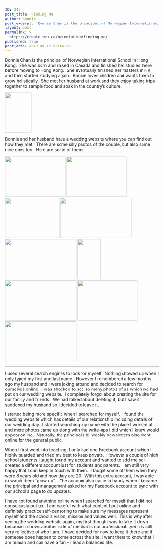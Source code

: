 ```yaml
---
ID: 345
post_title: Finding Me
author: bonnie
post_excerpt: 'Bonnie Chan is the principal of Norwegian International School in Hong Kong. &nbsp;She was born and raised in Canada and finished her studies there before moving to Hong Kong. &nbsp;She eventually finished her masters in HK and then started studying again. &nbsp;Bonnie loves children and wants them to grow holistically. &nbsp;She met her husband at [&hellip;]'
layout: post
permalink: >
  https://create.twu.ca/orientation/finding-me/
published: true
post_date: 2017-09-17 09:06:29
---
```

<p>Bonnie Chan is the principal of Norwegian International School in Hong Kong.  She was born and raised in Canada and finished her studies there before moving to Hong Kong.  She eventually finished her masters in HK and then started studying again.  Bonnie loves children and wants them to grow holistically.  She met her husband at work and they enjoy taking trips together to sample food and soak in the country&#8217;s culture.</p>
<p><img class="alignnone wp-image-6541" src="http://create.twu.ca/bonnie/files/2017/09/Bonnie-2-e1503555006147-200x300.jpg" alt="" width="86" height="129" srcset="https://create.twu.ca/bonnie/files/2017/09/Bonnie-2-e1503555006147-200x300.jpg 200w, https://create.twu.ca/bonnie/files/2017/09/Bonnie-2-e1503555006147.jpg 300w" sizes="(max-width: 86px) 100vw, 86px" /></p>
<p>Bonnie and her husband have a wedding website where you can find out how they met.  There are some silly photos of the couple, but also some nice ones too.  Here are some of them:</p>
<p><img class="alignnone wp-image-6540" src="http://create.twu.ca/bonnie/files/2017/09/3e9a13f2-11d5-4699-b4e3-7a6d4c4e65fb-rt_0-cr_0.0.3600.3600-rs_1024-300x200.jpg" alt="" width="198" height="132" srcset="https://create.twu.ca/bonnie/files/2017/09/3e9a13f2-11d5-4699-b4e3-7a6d4c4e65fb-rt_0-cr_0.0.3600.3600-rs_1024-300x200.jpg 300w, https://create.twu.ca/bonnie/files/2017/09/3e9a13f2-11d5-4699-b4e3-7a6d4c4e65fb-rt_0-cr_0.0.3600.3600-rs_1024-768x511.jpg 768w, https://create.twu.ca/bonnie/files/2017/09/3e9a13f2-11d5-4699-b4e3-7a6d4c4e65fb-rt_0-cr_0.0.3600.3600-rs_1024.jpg 1024w, https://create.twu.ca/bonnie/files/2017/09/3e9a13f2-11d5-4699-b4e3-7a6d4c4e65fb-rt_0-cr_0.0.3600.3600-rs_1024-676x450.jpg 676w" sizes="(max-width: 198px) 100vw, 198px" /> <img class="alignnone wp-image-6543" src="http://create.twu.ca/bonnie/files/2017/09/3cbf37e5-d77e-4570-acf1-16db37122ffa-rt_auto-300x202.jpg" alt="" width="196" height="132" srcset="https://create.twu.ca/bonnie/files/2017/09/3cbf37e5-d77e-4570-acf1-16db37122ffa-rt_auto-300x202.jpg 300w, https://create.twu.ca/bonnie/files/2017/09/3cbf37e5-d77e-4570-acf1-16db37122ffa-rt_auto-768x516.jpg 768w, https://create.twu.ca/bonnie/files/2017/09/3cbf37e5-d77e-4570-acf1-16db37122ffa-rt_auto-676x454.jpg 676w, https://create.twu.ca/bonnie/files/2017/09/3cbf37e5-d77e-4570-acf1-16db37122ffa-rt_auto.jpg 960w" sizes="(max-width: 196px) 100vw, 196px" /> <img class="alignnone wp-image-6544" src="http://create.twu.ca/bonnie/files/2017/09/4a93fb30-03a6-4239-8cc8-df596d515447-rt_auto-300x225.jpg" alt="" width="177" height="132" srcset="https://create.twu.ca/bonnie/files/2017/09/4a93fb30-03a6-4239-8cc8-df596d515447-rt_auto-300x225.jpg 300w, https://create.twu.ca/bonnie/files/2017/09/4a93fb30-03a6-4239-8cc8-df596d515447-rt_auto-768x576.jpg 768w, https://create.twu.ca/bonnie/files/2017/09/4a93fb30-03a6-4239-8cc8-df596d515447-rt_auto-676x507.jpg 676w, https://create.twu.ca/bonnie/files/2017/09/4a93fb30-03a6-4239-8cc8-df596d515447-rt_auto.jpg 960w" sizes="(max-width: 177px) 100vw, 177px" /> <img class="alignnone wp-image-6545" src="http://create.twu.ca/bonnie/files/2017/09/31c43d90-7bca-488c-8b30-74f25ad8cd45-rt_auto-300x170.jpg" alt="" width="233" height="132" srcset="https://create.twu.ca/bonnie/files/2017/09/31c43d90-7bca-488c-8b30-74f25ad8cd45-rt_auto-300x170.jpg 300w, https://create.twu.ca/bonnie/files/2017/09/31c43d90-7bca-488c-8b30-74f25ad8cd45-rt_auto-768x434.jpg 768w, https://create.twu.ca/bonnie/files/2017/09/31c43d90-7bca-488c-8b30-74f25ad8cd45-rt_auto-1024x579.jpg 1024w, https://create.twu.ca/bonnie/files/2017/09/31c43d90-7bca-488c-8b30-74f25ad8cd45-rt_auto-676x382.jpg 676w" sizes="(max-width: 233px) 100vw, 233px" /> <img class="alignnone wp-image-6546" src="http://create.twu.ca/bonnie/files/2017/09/41efa755-3f64-4580-ad46-c9e1c0289918-rt_auto-300x170.jpg" alt="" width="233" height="132" srcset="https://create.twu.ca/bonnie/files/2017/09/41efa755-3f64-4580-ad46-c9e1c0289918-rt_auto-300x170.jpg 300w, https://create.twu.ca/bonnie/files/2017/09/41efa755-3f64-4580-ad46-c9e1c0289918-rt_auto-768x435.jpg 768w, https://create.twu.ca/bonnie/files/2017/09/41efa755-3f64-4580-ad46-c9e1c0289918-rt_auto-1024x580.jpg 1024w, https://create.twu.ca/bonnie/files/2017/09/41efa755-3f64-4580-ad46-c9e1c0289918-rt_auto-676x383.jpg 676w" sizes="(max-width: 233px) 100vw, 233px" /> <img class="alignnone wp-image-6552" src="http://create.twu.ca/bonnie/files/2017/09/19046bbb-0fe0-48f9-a21e-66b9ff08cb02-rt_auto-170x300.jpg" alt="" width="75" height="132" srcset="https://create.twu.ca/bonnie/files/2017/09/19046bbb-0fe0-48f9-a21e-66b9ff08cb02-rt_auto-170x300.jpg 170w, https://create.twu.ca/bonnie/files/2017/09/19046bbb-0fe0-48f9-a21e-66b9ff08cb02-rt_auto-768x1355.jpg 768w, https://create.twu.ca/bonnie/files/2017/09/19046bbb-0fe0-48f9-a21e-66b9ff08cb02-rt_auto-580x1024.jpg 580w, https://create.twu.ca/bonnie/files/2017/09/19046bbb-0fe0-48f9-a21e-66b9ff08cb02-rt_auto-676x1193.jpg 676w, https://create.twu.ca/bonnie/files/2017/09/19046bbb-0fe0-48f9-a21e-66b9ff08cb02-rt_auto.jpg 1088w" sizes="(max-width: 75px) 100vw, 75px" /><img class="alignnone wp-image-6547" src="http://create.twu.ca/bonnie/files/2017/09/a2db9d30-4099-4d8a-a967-092c61e6ce03-rt_auto-300x170.jpg" alt="" width="233" height="132" srcset="https://create.twu.ca/bonnie/files/2017/09/a2db9d30-4099-4d8a-a967-092c61e6ce03-rt_auto-300x170.jpg 300w, https://create.twu.ca/bonnie/files/2017/09/a2db9d30-4099-4d8a-a967-092c61e6ce03-rt_auto-768x435.jpg 768w, https://create.twu.ca/bonnie/files/2017/09/a2db9d30-4099-4d8a-a967-092c61e6ce03-rt_auto-1024x580.jpg 1024w, https://create.twu.ca/bonnie/files/2017/09/a2db9d30-4099-4d8a-a967-092c61e6ce03-rt_auto-676x383.jpg 676w" sizes="(max-width: 233px) 100vw, 233px" /> <img class="alignnone wp-image-6548" src="http://create.twu.ca/bonnie/files/2017/09/b4b6c69b-29d3-4064-8637-ff1f7f7f3ad4-rt_auto-300x202.jpg" alt="" width="196" height="132" srcset="https://create.twu.ca/bonnie/files/2017/09/b4b6c69b-29d3-4064-8637-ff1f7f7f3ad4-rt_auto-300x202.jpg 300w, https://create.twu.ca/bonnie/files/2017/09/b4b6c69b-29d3-4064-8637-ff1f7f7f3ad4-rt_auto-768x516.jpg 768w, https://create.twu.ca/bonnie/files/2017/09/b4b6c69b-29d3-4064-8637-ff1f7f7f3ad4-rt_auto-676x454.jpg 676w, https://create.twu.ca/bonnie/files/2017/09/b4b6c69b-29d3-4064-8637-ff1f7f7f3ad4-rt_auto.jpg 960w" sizes="(max-width: 196px) 100vw, 196px" /> <img class="alignnone wp-image-6549" src="http://create.twu.ca/bonnie/files/2017/09/cc376538-fe08-4d76-97b3-30a6ae2fc502-rt_auto-300x170.jpg" alt="" width="233" height="132" srcset="https://create.twu.ca/bonnie/files/2017/09/cc376538-fe08-4d76-97b3-30a6ae2fc502-rt_auto-300x170.jpg 300w, https://create.twu.ca/bonnie/files/2017/09/cc376538-fe08-4d76-97b3-30a6ae2fc502-rt_auto-768x435.jpg 768w, https://create.twu.ca/bonnie/files/2017/09/cc376538-fe08-4d76-97b3-30a6ae2fc502-rt_auto-1024x580.jpg 1024w, https://create.twu.ca/bonnie/files/2017/09/cc376538-fe08-4d76-97b3-30a6ae2fc502-rt_auto-676x383.jpg 676w" sizes="(max-width: 233px) 100vw, 233px" /></p>
<hr />
<p>I used several search engines to look for myself.  Nothing showed up when I only typed my first and last name.  However I remembered a few months ago my husband and I were joking around and decided to search for ourselves online.  I was shocked to see so many photos of us which we had put on our wedding website.  I completely forgot about creating the site for our family and friends.  We had talked about deleting it, but I saw it saddened my husband so I decided to leave it.</p>
<p>I started being more specific when I searched for myself.  I found the wedding website which has details of our relationship including details of our wedding day.  I started searching my name with the place I worked at and more photos came up along with the write-ups I did which I knew would appear online.  Naturally, the principal&#8217;s bi-weekly newsletters also went online for the general public.</p>
<p>When I first went into teaching, I only had one Facebook account which I highly guarded and tried my best to keep private.  However a couple of high school students I taught found my account and wanted to add me so I created a different account just for students and parents.  I am still very happy that I can keep in touch with them.  I taught some of them when they were 8 years old and now they are 20.  With this extra account, I was able to watch them &#8220;grow up&#8221;.   The account also came in handy when I became the principal and management asked for my Facebook account to sync with our school&#8217;s page to do updates.</p>
<p>I have not found anything online when I searched for myself that I did not consciously put up.  I am careful with what content I put online and definitely practice self-censoring to make sure my messages represent myself and the school&#8217;s vision, mission and values well.  This is why after seeing the wedding website again, my first thought was to take it down because it shows another side of me that is not professional&#8230;yet it is still very reflective of who I am.  I have decided for now to keep it there and if someone does happen to come across the site, I want them to know that I am human and can have a fun &#8211; I lead a balanced life.</p>